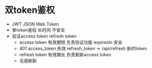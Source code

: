 # 双token鉴权

 - JWT JSON Web Token
 - 单token鉴权 长时间 不安全
 - 验证access token     refresh token
   - access token 有效期短  负责验证功能 expiresIn 安全
    - 401 access_token 失效
      refresh_token -> /api/refresh
      新的token
   - refresh token 有效期长  负责刷新access token
   - 无感刷新